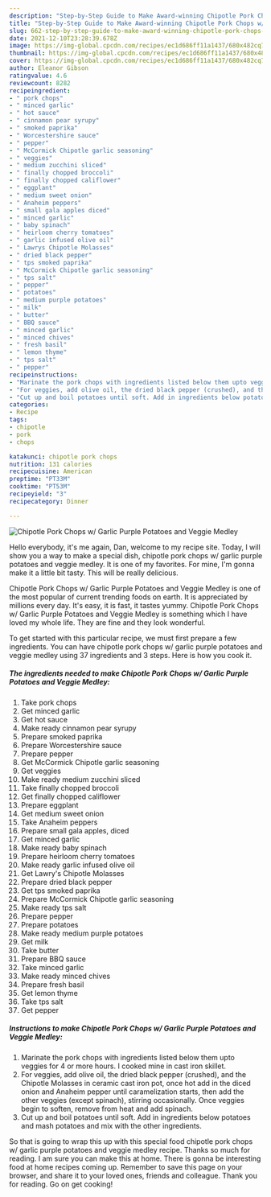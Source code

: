 ```yaml
---
description: "Step-by-Step Guide to Make Award-winning Chipotle Pork Chops w/ Garlic Purple Potatoes and Veggie Medley"
title: "Step-by-Step Guide to Make Award-winning Chipotle Pork Chops w/ Garlic Purple Potatoes and Veggie Medley"
slug: 662-step-by-step-guide-to-make-award-winning-chipotle-pork-chops-w-garlic-purple-potatoes-and-veggie-medley
date: 2021-12-10T23:28:39.678Z
image: https://img-global.cpcdn.com/recipes/ec1d686ff11a1437/680x482cq70/chipotle-pork-chops-w-garlic-purple-potatoes-and-veggie-medley-recipe-main-photo.jpg
thumbnail: https://img-global.cpcdn.com/recipes/ec1d686ff11a1437/680x482cq70/chipotle-pork-chops-w-garlic-purple-potatoes-and-veggie-medley-recipe-main-photo.jpg
cover: https://img-global.cpcdn.com/recipes/ec1d686ff11a1437/680x482cq70/chipotle-pork-chops-w-garlic-purple-potatoes-and-veggie-medley-recipe-main-photo.jpg
author: Eleanor Gibson
ratingvalue: 4.6
reviewcount: 8282
recipeingredient:
- " pork chops"
- " minced garlic"
- " hot sauce"
- " cinnamon pear syrupy"
- " smoked paprika"
- " Worcestershire sauce"
- " pepper"
- " McCormick Chipotle garlic seasoning"
- " veggies"
- " medium zucchini sliced"
- " finally chopped broccoli"
- " finally chopped califlower"
- " eggplant"
- " medium sweet onion"
- " Anaheim peppers"
- " small gala apples diced"
- " minced garlic"
- " baby spinach"
- " heirloom cherry tomatoes"
- " garlic infused olive oil"
- " Lawrys Chipotle Molasses"
- " dried black pepper"
- " tps smoked paprika"
- " McCormick Chipotle garlic seasoning"
- " tps salt"
- " pepper"
- " potatoes"
- " medium purple potatoes"
- " milk"
- " butter"
- " BBQ sauce"
- " minced garlic"
- " minced chives"
- " fresh basil"
- " lemon thyme"
- " tps salt"
- " pepper"
recipeinstructions:
- "Marinate the pork chops with ingredients listed below them upto veggies for 4 or more hours. I cooked mine in cast iron skillet."
- "For veggies, add olive oil, the dried black pepper (crushed), and the Chipotle Molasses in ceramic cast iron pot, once hot add in the diced onion and Anaheim pepper until caramelization starts, then add the other veggies (except spinach), stirring occasionally. Once veggies begin to soften, remove from heat and add spinach."
- "Cut up and boil potatoes until soft. Add in ingredients below potatoes and mash potatoes and mix with the other ingredients."
categories:
- Recipe
tags:
- chipotle
- pork
- chops

katakunci: chipotle pork chops 
nutrition: 131 calories
recipecuisine: American
preptime: "PT33M"
cooktime: "PT53M"
recipeyield: "3"
recipecategory: Dinner

---
```



![Chipotle Pork Chops w/ Garlic Purple Potatoes and Veggie Medley](https://img-global.cpcdn.com/recipes/ec1d686ff11a1437/680x482cq70/chipotle-pork-chops-w-garlic-purple-potatoes-and-veggie-medley-recipe-main-photo.jpg)

Hello everybody, it's me again, Dan, welcome to my recipe site. Today, I will show you a way to make a special dish, chipotle pork chops w/ garlic purple potatoes and veggie medley. It is one of my favorites. For mine, I'm gonna make it a little bit tasty. This will be really delicious.



Chipotle Pork Chops w/ Garlic Purple Potatoes and Veggie Medley is one of the most popular of current trending foods on earth. It is appreciated by millions every day. It's easy, it is fast, it tastes yummy. Chipotle Pork Chops w/ Garlic Purple Potatoes and Veggie Medley is something which I have loved my whole life. They are fine and they look wonderful.


To get started with this particular recipe, we must first prepare a few ingredients. You can have chipotle pork chops w/ garlic purple potatoes and veggie medley using 37 ingredients and 3 steps. Here is how you cook it.

<!--inarticleads1-->

##### The ingredients needed to make Chipotle Pork Chops w/ Garlic Purple Potatoes and Veggie Medley:

1. Take  pork chops
1. Get  minced garlic
1. Get  hot sauce
1. Make ready  cinnamon pear syrupy
1. Prepare  smoked paprika
1. Prepare  Worcestershire sauce
1. Prepare  pepper
1. Get  McCormick Chipotle garlic seasoning
1. Get  veggies
1. Make ready  medium zucchini sliced
1. Take  finally chopped broccoli
1. Get  finally chopped califlower
1. Prepare  eggplant
1. Get  medium sweet onion
1. Take  Anaheim peppers
1. Prepare  small gala apples, diced
1. Get  minced garlic
1. Make ready  baby spinach
1. Prepare  heirloom cherry tomatoes
1. Make ready  garlic infused olive oil
1. Get  Lawry&#39;s Chipotle Molasses
1. Prepare  dried black pepper
1. Get  tps smoked paprika
1. Prepare  McCormick Chipotle garlic seasoning
1. Make ready  tps salt
1. Prepare  pepper
1. Prepare  potatoes
1. Make ready  medium purple potatoes
1. Get  milk
1. Take  butter
1. Prepare  BBQ sauce
1. Take  minced garlic
1. Make ready  minced chives
1. Prepare  fresh basil
1. Get  lemon thyme
1. Take  tps salt
1. Get  pepper




<!--inarticleads2-->

##### Instructions to make Chipotle Pork Chops w/ Garlic Purple Potatoes and Veggie Medley:

1. Marinate the pork chops with ingredients listed below them upto veggies for 4 or more hours. I cooked mine in cast iron skillet.
1. For veggies, add olive oil, the dried black pepper (crushed), and the Chipotle Molasses in ceramic cast iron pot, once hot add in the diced onion and Anaheim pepper until caramelization starts, then add the other veggies (except spinach), stirring occasionally. Once veggies begin to soften, remove from heat and add spinach.
1. Cut up and boil potatoes until soft. Add in ingredients below potatoes and mash potatoes and mix with the other ingredients.




So that is going to wrap this up with this special food chipotle pork chops w/ garlic purple potatoes and veggie medley recipe. Thanks so much for reading. I am sure you can make this at home. There is gonna be interesting food at home recipes coming up. Remember to save this page on your browser, and share it to your loved ones, friends and colleague. Thank you for reading. Go on get cooking!
